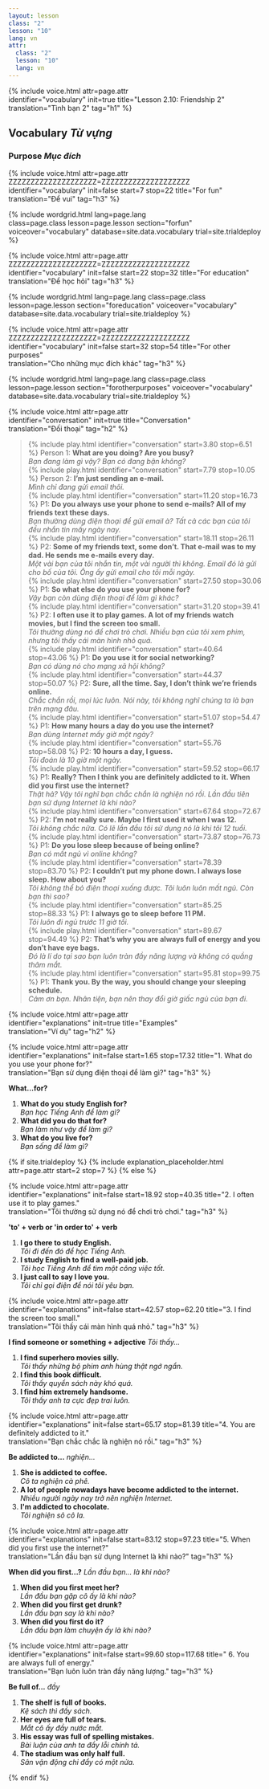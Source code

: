 ```yaml
---
layout: lesson
class: "2"
lesson: "10"
lang: vn
attr:
  class: "2"
  lesson: "10"
  lang: vn
---
```


{%  include voice.html attr=page.attr  
	identifier="vocabulary"  init=true
	title="Lesson 2.10: Friendship 2"        
	translation="Tình bạn 2"
    tag="h1" %}

## Vocabulary   *Từ vựng*
### Purpose   *Mục đích*
{%  include voice.html attr=page.attr    ZZZZZZZZZZZZZZZZZZZZ=ZZZZZZZZZZZZZZZZZZZZ
	identifier="vocabulary"  init=false start=7 stop=22
	title="For fun"        
	translation="Để vui"
    tag="h3" %}

{% include wordgrid.html lang=page.lang  
		class=page.class 
		lesson=page.lesson 
		section="forfun"
		voiceover="vocabulary"
		database=site.data.vocabulary 
		trial=site.trialdeploy %}

{%  include voice.html attr=page.attr    ZZZZZZZZZZZZZZZZZZZZ=ZZZZZZZZZZZZZZZZZZZZ
	identifier="vocabulary"  init=false start=22 stop=32
	title="For education"        
	translation="Để học hỏi"
    tag="h3" %}

{% include wordgrid.html lang=page.lang
		class=page.class 
		lesson=page.lesson 
		section="foreducation"
		voiceover="vocabulary"
		database=site.data.vocabulary 
		trial=site.trialdeploy %}

{%  include voice.html attr=page.attr    ZZZZZZZZZZZZZZZZZZZZ=ZZZZZZZZZZZZZZZZZZZZ
	identifier="vocabulary"  init=false start=32 stop=54
	title="For other purposes"        
	translation="Cho những mục đích khác"
    tag="h3" %}

{% include wordgrid.html lang=page.lang
		class=page.class 
		lesson=page.lesson 
		section="forotherpurposes"
		voiceover="vocabulary"
		database=site.data.vocabulary 
		trial=site.trialdeploy %}

{%  include voice.html attr=page.attr  
	identifier="conversation"  init=true
	title="Conversation"        
	translation="Đối thoại"
    tag="h2" %}		

> {% include play.html identifier="conversation" start=3.80 stop=6.51 %} Person 1: **What are you doing? Are you busy?**  
*Bạn đang làm gì vậy? Bạn có đang bận không?*    
> {% include play.html identifier="conversation" start=7.79 stop=10.05 %} Person 2: **I’m just sending an e-mail.**  
*Mình chỉ đang gửi email thôi.*  
> {% include play.html identifier="conversation" start=11.20 stop=16.73 %} P1: **Do you always use your phone to send e-mails? All of my friends text these days.**  
*Bạn thường dùng điện thoại để gửi email à? Tất cả các bạn của tôi đều nhắn tin mấy ngày nay.*      
> {% include play.html identifier="conversation" start=18.11 stop=26.11 %} P2: **Some of my friends text, some don’t. That e-mail was to my dad. He sends me e-mails every day.**  
*Một vài bạn của tôi nhắn tin, một vài người thì không. Email đó là gửi cho bố của tôi. Ông ấy gửi email cho tôi mỗi ngày.*       
> {% include play.html identifier="conversation" start=27.50 stop=30.06 %} P1: **So what else do you use your phone for?**  
*Vậy bạn còn dùng điện thoại để làm gì khác?*       
> {% include play.html identifier="conversation" start=31.20 stop=39.41 %} P2: **I often use it to play games. A lot of my friends watch movies, but I find the screen too small.**  
*Tôi thường dùng nó để chơi trò chơi. Nhiều bạn của tôi xem phim, nhưng tôi thấy cái màn hình nhỏ quá.*       
> {% include play.html identifier="conversation" start=40.64 stop=43.06 %} P1: **Do you use it for social networking?**  
*Bạn có dùng nó cho mạng xã hội không?*       
> {% include play.html identifier="conversation" start=44.37 stop=50.07 %} P2: **Sure, all the time. Say, I don’t think we’re friends online.**  
*Chắc chắn rồi, mọi lúc luôn. Nói này, tôi không nghĩ chúng ta là bạn trên mạng đâu.*      
> {% include play.html identifier="conversation" start=51.07 stop=54.47 %} P1: **How many hours a day do you use the internet?**  
*Bạn dùng Internet mấy giờ một ngày?*      
> {% include play.html identifier="conversation" start=55.76 stop=58.08 %} P2: **10 hours a day, I guess.**  
*Tôi đoán là 10 giờ một ngày.*    
> {% include play.html identifier="conversation" start=59.52 stop=66.17 %} P1: **Really? Then I think you are definitely addicted to it. When did you first use the internet?**  
*Thật hả? Vậy tôi nghĩ bạn chắc chắn là nghiện nó rồi. Lần đầu tiên bạn sử dụng Internet là khi nào?*    
> {% include play.html identifier="conversation" start=67.64 stop=72.67 %} P2: **I’m not really sure. Maybe I first used it when I was 12.**  
*Tôi không chắc nữa. Có lẽ lần đầu tôi sử dụng nó là khi tôi 12 tuổi.*     
> {% include play.html identifier="conversation" start=73.87 stop=76.73 %} P1: **Do you lose sleep because of being online?**  
*Bạn có mất ngủ vì online không?*    
> {% include play.html identifier="conversation" start=78.39 stop=83.70 %} P2: **I couldn’t put my phone down. I always lose sleep. How about you?**  
*Tôi không thể bỏ điện thoại xuống được. Tôi luôn luôn mất ngủ. Còn bạn thì sao?*     
> {% include play.html identifier="conversation" start=85.25 stop=88.33 %} P1: **I always go to sleep before 11 PM.**  
*Tôi luôn đi ngủ trước 11 giờ tối.*     
> {% include play.html identifier="conversation" start=89.67 stop=94.49 %} P2: **That’s why you are always full of energy and you don’t have eye bags.**  
*Đó là lí do tại sao bạn luôn tràn đầy năng lượng và không có quầng thâm mắt.*     
> {% include play.html identifier="conversation" start=95.81 stop=99.75 %} P1: **Thank you. By the way, you should change your sleeping schedule.**  
*Cảm ơn bạn. Nhân tiện, bạn nên thay đổi giờ giấc ngủ của bạn đi.*      

{%  include voice.html attr=page.attr  
	identifier="explanations"  init=true
	title="Examples"        
	translation="Ví dụ"
    tag="h2" %}

{%  include voice.html attr=page.attr  
	identifier="explanations"  init=false start=1.65 stop=17.32
	title="1. What do you use your phone for?"        
	translation="Bạn sử dụng điện thoại để làm gì?"
    tag="h3" %}
 
**What...for?** 

1. **What do you study English for?**  
*Bạn học Tiếng Anh để làm gì?*
2. **What did you do that for?**  
*Bạn làm như vậy để làm gì?*
3. **What do you live for?**  
*Bạn sống để làm gì?*

{% if site.trialdeploy %}
	{% include explanation_placeholder.html  attr=page.attr     start=2 stop=7 %}
	{% else %}

{%  include voice.html attr=page.attr  
	identifier="explanations"  init=false start=18.92 stop=40.35
	title="2. I often use it to play games."        
	translation="Tôi thường sử dụng nó để chơi trò chơi."
    tag="h3" %}

**'to' + verb or 'in order to' + verb** 

1. **I go there to study English.**  
*Tôi đi đến đó để học Tiếng Anh.*   
2. **I study English to find a well-paid job.**  
*Tôi học Tiếng Anh để tìm một công việc tốt.*   
3. **I just call to say I love you.**  
*Tôi chỉ gọi điện để nói tôi yêu bạn.*    

{%  include voice.html attr=page.attr  
	identifier="explanations"  init=false start=42.57 stop=62.20
	title="3. I find the screen too small."        
	translation="Tôi thấy cái màn hình quá nhỏ."
    tag="h3" %}

**I find someone or something + adjective**     *Tôi thấy...*

1. **I find superhero movies silly.**  
*Tôi thấy những bộ phim anh hùng thật ngớ ngẩn.*  
2. **I find this book difficult.**  
*Tôi thấy quyển sách này khó quá.*   
3. **I find him extremely handsome.**  
*Tôi thấy anh ta cực đẹp trai luôn.*   

{%  include voice.html attr=page.attr  
	identifier="explanations"  init=false start=65.17 stop=81.39
	title="4. You are definitely addicted to it."        
	translation="Bạn chắc chắc là nghiện nó rồi."
    tag="h3" %}

**Be addicted to...**     *nghiện...*

1. **She is addicted to coffee.**  
*Cô ta nghiện cà phê.*    
2. **A lot of people nowadays have become addicted to the internet.**  
*Nhiều người ngày nay trở nên nghiện Internet.*   
3. **I'm addicted to chocolate.**  
*Tôi nghiện sô cô la.*   

{%  include voice.html attr=page.attr  
	identifier="explanations"  init=false start=83.12 stop=97.23
	title="5. When did you first use the internet?"        
	translation="Lần đầu bạn sử dụng Internet là khi nào?"
    tag="h3" %}

**When did you first...?**     *Lần đầu bạn... là khi nào?*

1. **When did you first meet her?**  
*Lần đầu bạn gặp cô ấy là khi nào?*   
2. **When did you first get drunk?**  
*Lần đầu bạn say là khi nào?*    
3. **When did you first do it?**  
*Lần đầu bạn làm chuyện ấy là khi nào?*   

{%  include voice.html attr=page.attr  
	identifier="explanations"  init=false start=99.60 stop=117.68
	title=" 6. You are always full of energy."        
	translation="Bạn luôn luôn tràn đầy năng lượng."
    tag="h3" %}
	
**Be full of...**     *đầy* 

1. **The shelf is full of books.**  
*Kệ sách thì đầy sách.*   
2. **Her eyes are full of tears.**   
*Mắt cô ấy đầy nước mắt.*   
3. **His essay was full of spelling mistakes.**  
*Bài luận của anh ta đầy lỗi chính tả.*   
4. **The stadium was only half full.**  
*Sân vận động chỉ đẩy có một nửa.*   


{% endif %}
